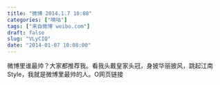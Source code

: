 ```yaml
---
title: "微博 2014.1.7 10:08"
categories: ["嘀咕"]
tags: ["来自微博 weibo.com"]
draft: false
slug: "VLyCIQ"
date: "2014-01-07 10:08:00"
---
```


<p>微博里谁最帅？大家都推荐我。看我头戴皇家头冠，身披华丽披风，跳起江南Style，我就是微博里最帅的人。O网页链接 ​​​​</p>
